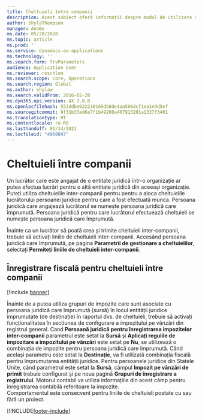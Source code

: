 ```yaml
---
title: Cheltuieli între companii
description: Acest subiect oferă informații despre modul de utilizare a cheltuielilor inter-companii pentru a aloca cheltuielile unui lucrător persoanei juridice pentru care a fost efectuată munca.
author: ShylaThompson
manager: AnnBe
ms.date: 05/20/2020
ms.topic: article
ms.prod: ''
ms.service: dynamics-ax-applications
ms.technology: ''
ms.search.form: TrvParameters
audience: Application User
ms.reviewer: roschlom
ms.search.scope: Core, Operations
ms.search.region: Global
ms.author: shylaw
ms.search.validFrom: 2016-02-28
ms.dyn365.ops.version: AX 7.0.0
ms.openlocfilehash: 553ddbe622210169db8de4aa506dcf1ea1e9d5ef
ms.sourcegitcommit: 9f31b33ed6e7f1b49200a407913201a1337f3401
ms.translationtype: HT
ms.contentlocale: ro-RO
ms.lasthandoff: 01/14/2021
ms.locfileid: "4960847"
---
```

# <a name="intercompany-expenses"></a>Cheltuieli între companii

Un lucrător care este angajat de o entitate juridică într-o organizație ar putea efectua lucrări pentru o altă entitate juridică din aceeași organizație. Puteți utiliza cheltuielile inter-companii pentru pentru a aloca cheltuielile lucrătorului persoanei juridice pentru care a fost efectuată munca. Persoana juridică care angajează lucrătorul se numește persoana juridică care împrumută. Persoana juridică pentru care lucrătorul efectuează cheltuieli se numește persoana juridică care împrumută. 

Înainte ca un lucrător să poată crea și trimite cheltuieli inter-companii, trebuie să activați liniile de cheltuieli inter-companii. Accesând persoana juridică care împrumută, pe pagina **Parametrii de gestionare a cheltuielilor**, selectați **Permiteți liniile de cheltuieli inter-companii**. 

## <a name="tax-posting-for-intercompany-expenses"></a>Înregistrare fiscală pentru cheltuieli între companii

[!include [banner](../includes/banner.md)]

Înainte de a putea utiliza grupuri de impozite care sunt asociate cu persoana juridică care împrumută (sursă) în locul entității juridice împrumutate (de destinație) în raportul dvs. de cheltuieli, trebuie să activați funcționalitatea în secțiunea de configurare a impozitului pe vânzări din registrul general. Cand **Persoană juridică pentru înregistrarea impozitelor inter-companii** parametrul este setat la **Sursă** și **Aplicați regulile de impozitare a impozitului pe vânzări** este setat pe **Nu**, se utilizează o combinația de impozite pentru persoana juridică care împrumută. Când același parametru este setat la **Destinaţie**, va fi utilizată combinația fiscală pentru împrumutarea entității juridice. Pentru persoanele juridice din Statele Unite, când parametrul este setat la **Sursă**, câmpul **Impozit pe vânzări de primit** trebuie configurat și pe noua pagină **Grupuri de înregistrare a registrului**. Motorul contabil va utiliza informațiile din acest câmp pentru înregistrarea contabilă referitoare la impozite.   
Comportamentul este consecvent pentru liniile de cheltuieli postate cu sau fără un proiect.  


[!INCLUDE[footer-include](../includes/footer-banner.md)]